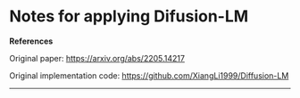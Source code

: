 # Notes for applying Difusion-LM

**References**

Original paper: https://arxiv.org/abs/2205.14217

Original implementation code: https://github.com/XiangLi1999/Diffusion-LM

---

